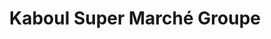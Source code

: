 ---
title: "Kaboul Super Marché Groupe"
url: /le-havre/kaboul-super-marche-groupe/
shop: Dorfladen
---